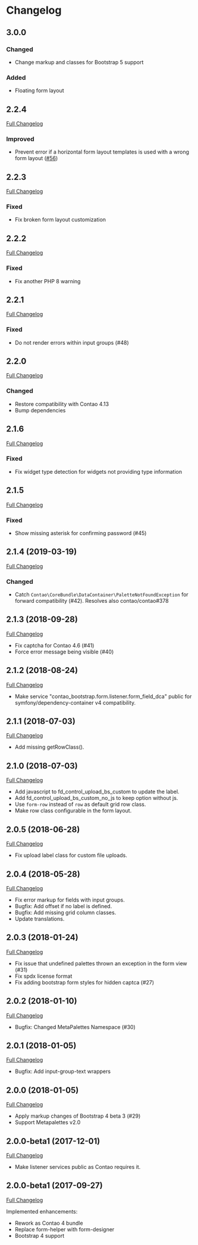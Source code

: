 
Changelog
=========

3.0.0
-----

### Changed

 - Change markup and classes for Bootstrap 5 support

### Added

 - Floating form layout

2.2.4
------

[Full Changelog](https://github.com/contao-bootstrap/form/compare/2.2.2...2.2.3)

### Improved

 - Prevent error if a horizontal form layout templates is used with a wrong form layout ([#56](https://github.com/contao-bootstrap/form/issues/56))

2.2.3
-----

[Full Changelog](https://github.com/contao-bootstrap/form/compare/2.2.2...2.2.3)

### Fixed

 - Fix broken form layout customization

2.2.2
-----

[Full Changelog](https://github.com/contao-bootstrap/form/compare/2.2.1...2.2.2)

### Fixed

 - Fix another PHP 8 warning

2.2.1
-----

[Full Changelog](https://github.com/contao-bootstrap/form/compare/2.2.0...2.2.1)

### Fixed

 - Do not render errors within input groups (#48)


2.2.0
------

[Full Changelog](https://github.com/contao-bootstrap/form/compare/2.1.6...2.2.0)

### Changed

 - Restore compatibility with Contao 4.13
 - Bump dependencies

2.1.6
-----

[Full Changelog](https://github.com/contao-bootstrap/form/compare/2.1.5...2.1.6)

### Fixed

 - Fix widget type detection for widgets not providing type information

2.1.5
-----

[Full Changelog](https://github.com/contao-bootstrap/form/compare/2.1.4...2.1.5)

### Fixed

 - Show missing asterisk for confirming password (#45)

2.1.4 (2019-03-19)
------------------

[Full Changelog](https://github.com/contao-bootstrap/form/compare/2.1.3...2.1.4)

### Changed

 - Catch `Contao\CoreBundle\DataContainer\PaletteNotFoundException` for forward compatibility (#42). Resolves also
   contao/contao#378

2.1.3 (2018-09-28)
------------------

[Full Changelog](https://github.com/contao-bootstrap/form/compare/2.1.2...2.1.3)

 - Fix captcha for Contao 4.6 (#41)
 - Force error message being visible (#40)

2.1.2 (2018-08-24)
------------------

[Full Changelog](https://github.com/contao-bootstrap/form/compare/2.1.1...2.1.2)

 - Make service "contao_bootstrap.form.listener.form_field_dca" public for symfony/dependency-container v4 compatibility.

2.1.1 (2018-07-03)
------------------

[Full Changelog](https://github.com/contao-bootstrap/form/compare/2.1.0...2.1.1)

 - Add missing getRowClass().

2.1.0 (2018-07-03)
------------------

[Full Changelog](https://github.com/contao-bootstrap/form/compare/2.0.5...2.1.0)

 - Add javascript to fd_control_upload_bs_custom to update the label.
 - Add fd_control_upload_bs_custom_no_js to keep option without js.
 - Use `form-row` instead of `row` as default grid row class.
 - Make row class configurable in the form layout.

2.0.5 (2018-06-28)
------------------

[Full Changelog](https://github.com/contao-bootstrap/form/compare/2.0.4...2.0.5)

 - Fix upload label class for custom file uploads.

2.0.4 (2018-05-28)
------------------

[Full Changelog](https://github.com/contao-bootstrap/form/compare/2.0.3...2.0.4)

 - Fix error markup for fields with input groups.
 - Bugfix: Add offset if no label is defined.
 - Bugfix: Add missing grid column classes.
 - Update translations.

2.0.3 (2018-01-24)
------------------

[Full Changelog](https://github.com/contao-bootstrap/form/compare/2.0.2...2.0.3)

 - Fix issue that undefined palettes thrown an exception in the form view (#31)
 - Fix spdx license format
 - Fix adding bootstrap form styles for hidden captca (#27)

2.0.2 (2018-01-10)
------------------

[Full Changelog](https://github.com/contao-bootstrap/form/compare/2.0.1...2.0.2)

 - Bugfix: Changed MetaPalettes Namespace (#30)

2.0.1 (2018-01-05)
------------------

[Full Changelog](https://github.com/contao-bootstrap/form/compare/2.0.0...2.0.1)

 - Bugfix: Add input-group-text wrappers

2.0.0 (2018-01-05)
------------------

[Full Changelog](https://github.com/contao-bootstrap/form/compare/2.0.0beta2...2.0.0)

 - Apply markup changes of Bootstrap 4 beta 3 (#29)
 - Support Metapalettes v2.0


2.0.0-beta1 (2017-12-01)
------------------------

[Full Changelog](https://github.com/contao-bootstrap/form/compare/2.0.0-beta1...2.0.0-beta2)

 - Make listener services public as Contao requires it.

2.0.0-beta1 (2017-09-27)
------------------------

[Full Changelog](https://github.com/contao-bootstrap/form/compare/1.1.5...2.0.0-beta1)

Implemented enhancements:

 - Rework as Contao 4 bundle
 - Replace form-helper with form-designer
 - Bootstrap 4 support
